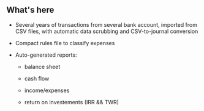 ## What's here

- Several years of transactions from several bank account, imported from CSV files, with automatic data scrubbing and CSV-to-journal conversion

- Compact rules file to classify expenses

- Auto-generated reports:

    - balance sheet

    - cash flow

    - income/expenses

    - return on investements (IRR && TWR)
